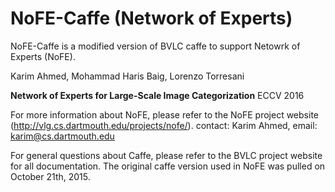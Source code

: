 # NoFE-Caffe (Network of Experts)

NoFE-Caffe is a modified version of BVLC caffe to support Netowrk of Experts (NoFE). 

Karim Ahmed, Mohammad Haris Baig, Lorenzo Torresani 

<b>Network of Experts for Large-Scale Image Categorization</b>
ECCV 2016 



For more information about NoFE, please refer to the NoFE project website (http://vlg.cs.dartmouth.edu/projects/nofe/).
contact: Karim Ahmed, email: karim@cs.dartmouth.edu





For general questions about Caffe, please refer to the BVLC project website for all documentation.
The original caffe version used in NoFE was pulled on October 21th, 2015. 
